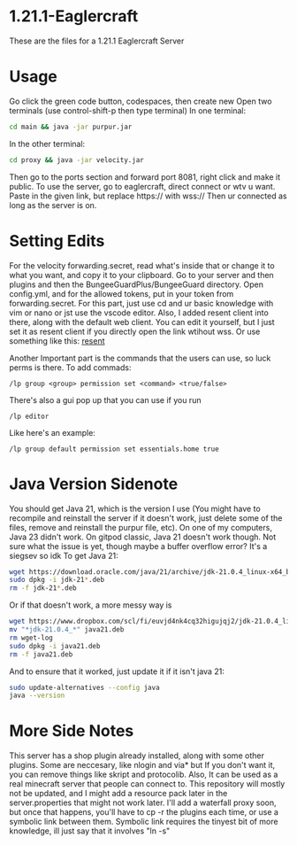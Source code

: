 # 1.21.1-Eaglercraft
These are the files for a 1.21.1 Eaglercraft Server

# Usage
Go click the green code button, codespaces, then create new
Open two terminals (use control-shift-p then type terminal)
In one terminal:
```bash
cd main && java -jar purpur.jar
```
In the other terminal:
```bash
cd proxy && java -jar velocity.jar
```
Then go to the ports section and forward port 8081, right click and make it public. 
To use the server, go to eaglercraft, direct connect or wtv u want.
Paste in the given link, but replace https:// with wss://
Then ur connected as long as the server is on. 

# Setting Edits
For the velocity forwarding.secret, read what's inside that or change it to what you want, and copy it to your clipboard. 
Go to your server and then plugins and then the BungeeGuardPlus/BungeeGuard directory. Open config.yml, and for the allowed tokens, put in your token from forwarding.secret. 
For this part, just use cd and ur basic knowledge with vim or nano or jst use the vscode editor. 
Also, I added resent client into there, along with the default web client. You can edit it yourself, but I just set it as resent client if you directly open the link wtihout wss.
Or use something like this: [resent](https://resent4-0.vercel.app)

Another Important part is the commands that the users can use, so luck perms is there. To add commads:
```
/lp group <group> permission set <command> <true/false>
```
There's also a gui pop up that you can use if you run
```
/lp editor
```
Like here's an example: 
```
/lp group default permission set essentials.home true
```

# Java Version Sidenote
You should get Java 21, which is the version I use (You might have to recompile and reinstall the server if it doesn't work, just delete some of the files, remove and reinstall the purpur file, etc). On one of my computers, Java 23 didn't work. On gitpod classic, Java 21 doesn't work though. Not sure what the issue is yet, though maybe a buffer overflow error? It's a siegsev so idk
To get Java 21:
```bash
wget https://download.oracle.com/java/21/archive/jdk-21.0.4_linux-x64_bin.deb
sudo dpkg -i jdk-21*.deb
rm -f jdk-21*.deb
```
Or if that doesn't work, a more messy way is
```bash
wget https://www.dropbox.com/scl/fi/euvjd4nk4cq32higujqj2/jdk-21.0.4_linux-x64_bin.deb?rlkey=k85wrx3mytdc4e3789v32brc0&st=6jcgvxgd&dl=1
mv "*jdk-21.0.4_*" java21.deb
rm wget-log
sudo dpkg -i java21.deb
rm -f java21.deb
```

And to ensure that it worked, just update it if it isn't java 21:
```bash
sudo update-alternatives --config java
java --version
```

# More Side Notes
This server has a shop plugin already installed, along with some other plugins. Some are neccesary, like nlogin and via* but If you don't want it, you can remove things like skript and protocolib. 
Also, It can be used as a real minecraft server that people can connect to. This repository will mostly not be updated, and I might add a resource pack later in the server.properties that might not work later. 
I'll add a waterfall proxy soon, but once that happens, you'll have to cp -r the plugins each time, or use a symbolic link between them. Symbolic link requires the tinyest bit of more knowledge, ill just say that it involves "ln -s"

